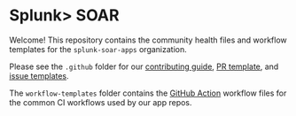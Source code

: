 # Splunk> SOAR
Welcome! This repository contains the community health files and workflow templates
for the ```splunk-soar-apps``` organization.

Please see the ```.github``` folder for our [contributing guide](https://github.com/Splunk-SOAR-Apps/.github/blob/workflow-templates/.github/CONTRIBUTING.md), [PR template](https://github.com/Splunk-SOAR-Apps/.github/blob/workflow-templates/.github/pull_request_template.md), and [issue templates](https://github.com/Splunk-SOAR-Apps/.github/tree/workflow-templates/.github/ISSUE_TEMPLATE).

The ```workflow-templates``` folder contains the [GitHub Action](https://docs.github.com/en/actions) 
workflow files for the common CI workflows used by our app repos.